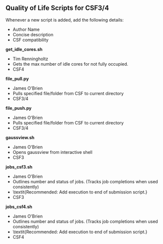 ## Quality of Life Scripts for CSF3/4
Whenever a new script is added, add the following details:
  - Author Name
  - Concise description
  - CSF compatibility
    
**get_idle_cores.sh**
  - Tim Renningholtz
  - Gets the max number of idle cores for not fully occupied.
  - CSF4

**file_pull.py**
  - James O'Brien
  - Pulls specified file/folder from CSF to current directory
  - CSF3/4
    
**file_push.py**
  - James O'Brien
  - Pulls specified file/folder from CSF to current directory
  - CSF3/4
    
**gaussview.sh**
  - James O'Brien
  - Opens gaussview from interactive shell
  - CSF3

**jobs_csf3.sh**
  - James O'Brien
  - Outlines number and status of jobs. (Tracks job completions when used consistently)
  - \textit{Recommended: Add execution to end of submission script.}
  - CSF3

**jobs_csf4.sh**
  - James O'Brien
  - Outlines number and status of jobs. (Tracks job completions when used consistently)
  - \textit{Recommended: Add execution to end of submission script.}
  - CSF4
